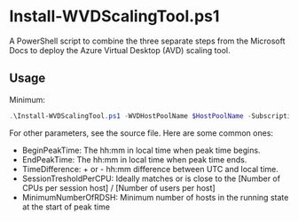 # Install-WVDScalingTool.ps1

A PowerShell script to combine the three separate steps from the Microsoft Docs to deploy the Azure Virtual Desktop (AVD) scaling tool.

## Usage

Minimum:

```PowerShell
.\Install-WVDScalingTool.ps1 -WVDHostPoolName $HostPoolName -SubscriptionName $SubscriptionName $UseUsEduLogicApp
```

For other parameters, see the source file. Here are some common ones:

  - BeginPeakTime: The hh:mm in local time when peak time begins.
  - EndPeakTime: The hh:mm in local time when peak time ends.
  - TimeDifference: + or - hh:mm difference between UTC and local time.
  - SessionTresholdPerCPU: Ideally matches or is close to the [Number of CPUs per session host] / [Number of users per host]
  - MinimumNumberOfRDSH: Minimum number of hosts in the running state at the start of peak time
